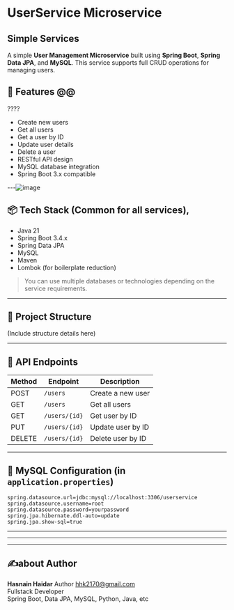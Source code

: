 # UserService Microservice
## Simple Services
A simple **User Management Microservice** built using **Spring Boot**, **Spring Data JPA**, and **MySQL**. This service supports full CRUD operations for managing users.

## 🚀 Features @@

????

- Create new users
- Get all users
- Get a user by ID
- Update user details
- Delete a user
- RESTful API design
- MySQL database integration
- Spring Boot 3.x compatible

---![image](https://github.com/user-attachments/assets/7118b45f-a1a0-47b8-b70f-7fcc0744719f)


## 📦 Tech Stack (Common for all services), 

- Java 21
- Spring Boot 3.4.x
- Spring Data JPA
- MySQL
- Maven
- Lombok (for boilerplate reduction)

> You can use multiple databases or technologies depending on the service requirements.

---

## 📁 Project Structure

(Include structure details here)

---

## 📌 API Endpoints

| Method | Endpoint        | Description              |
|--------|------------------|--------------------------|
| POST   | `/users`         | Create a new user        |
| GET    | `/users`         | Get all users            |
| GET    | `/users/{id}`    | Get user by ID           |
| PUT    | `/users/{id}`    | Update user by ID        |
| DELETE | `/users/{id}`    | Delete user by ID        |

---

## 💾 MySQL Configuration (in `application.properties`)

```properties
spring.datasource.url=jdbc:mysql://localhost:3306/userservice
spring.datasource.username=root
spring.datasource.password=yourpassword
spring.jpa.hibernate.ddl-auto=update
spring.jpa.show-sql=true
```
__________________
****
-----

## ✍️about Author 

**Hasnain Haidar** Author
hhk2170@gmail.com  
Fullstack Developer  
Spring Boot, Data JPA, MySQL, Python, Java, etc

